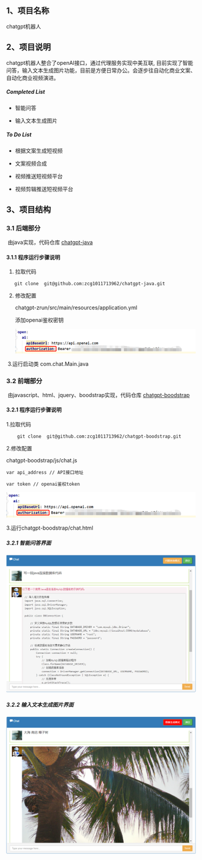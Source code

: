 ## 1、项目名称

chatgpt机器人

## 2、项目说明

chatgpt机器人整合了openAI接口，通过代理服务实现中美互联,  目前实现了智能问答，输入文本生成图片功能，目前是方便日常办公。会逐步往自动化商业文案、自动化商业视频演进。

##### Completed List

- 智能问答

- 输入文本生成图片

##### To Do List

- 根据文案生成短视频

- 文案视频合成

- 视频推送短视频平台

- 视频剪辑推送短视频平台

## 3、项目结构

### 3.1 后端部分

​	由java实现，代码仓库 [chatgpt-java]( https://github.com/zcg1011713962/chatgpt-java) 

#### 3.1.1 程序运行步骤说明

1. 拉取代码
```
   git clone  git@github.com:zcg1011713962/chatgpt-java.git
```
2. 修改配置

   chatgpt-zrun/src/main/resources/application.yml

   添加openai鉴权密钥 

   ![1682862381218](assets/1682862381218.png)

​    3.运行启动类  com.chat.Main.java

### 3.2 前端部分 

​	由javascript、html、jquery、boodstrap实现，代码仓库 [chatgpt-boodstrap]( https://github.com/zcg1011713962/chatgpt-boodstrap)

#### 3.2.1 程序运行步骤说明

1.拉取代码
```
    git clone  git@github.com:zcg1011713962/chatgpt-boodstrap.git
```
2.修改配置

chatgpt-boodstrap/js/chat.js

```
var api_address // API接口地址 
```

```
var token // openai鉴权token
```

![1682862381218](assets/1682862381218.png)

3.运行chatgpt-boodstrap/chat.html

##### 3.2.1 智能问答界面

![1682861471920](assets/1682861471920.png)

##### 3.2.2 输入文本生成图片界面

![1682861704762](assets/1682861704762.png)
